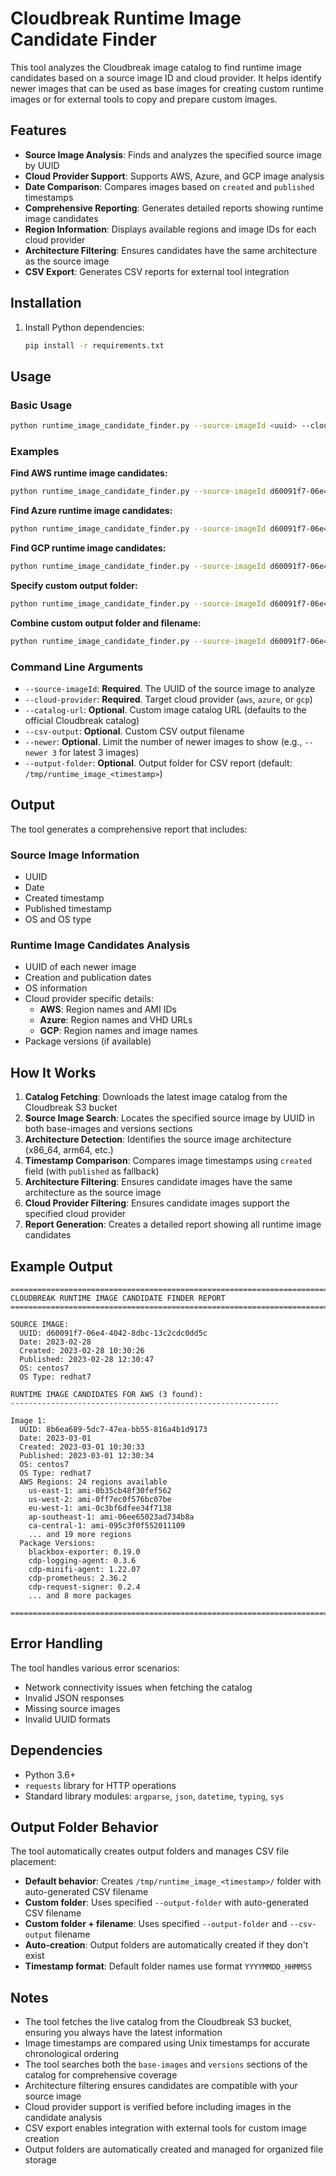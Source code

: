 # Cloudbreak Runtime Image Candidate Finder

This tool analyzes the Cloudbreak image catalog to find runtime image candidates based on a source image ID and cloud provider. It helps identify newer images that can be used as base images for creating custom runtime images or for external tools to copy and prepare custom images.

## Features

- **Source Image Analysis**: Finds and analyzes the specified source image by UUID
- **Cloud Provider Support**: Supports AWS, Azure, and GCP image analysis
- **Date Comparison**: Compares images based on `created` and `published` timestamps
- **Comprehensive Reporting**: Generates detailed reports showing runtime image candidates
- **Region Information**: Displays available regions and image IDs for each cloud provider
- **Architecture Filtering**: Ensures candidates have the same architecture as the source image
- **CSV Export**: Generates CSV reports for external tool integration

## Installation

1. Install Python dependencies:
   ```bash
   pip install -r requirements.txt
   ```

## Usage

### Basic Usage

```bash
python runtime_image_candidate_finder.py --source-imageId <uuid> --cloud-provider <aws|azure|gcp>
```

### Examples

**Find AWS runtime image candidates:**

```bash
python runtime_image_candidate_finder.py --source-imageId d60091f7-06e4-4042-8dbc-13c2cdc0dd5c --cloud-provider aws
```

**Find Azure runtime image candidates:**

```bash
python runtime_image_candidate_finder.py --source-imageId d60091f7-06e4-4042-8dbc-13c2cdc0dd5c --cloud-provider azure
```

**Find GCP runtime image candidates:**

```bash
python runtime_image_candidate_finder.py --source-imageId d60091f7-06e4-4042-8dbc-13c2cdc0dd5c --cloud-provider gcp
```

**Specify custom output folder:**

```bash
python runtime_image_candidate_finder.py --source-imageId d60091f7-06e4-4042-8dbc-13c2cdc0dd5c --cloud-provider aws --output-folder /path/to/reports
```

**Combine custom output folder and filename:**

```bash
python runtime_image_candidate_finder.py --source-imageId d60091f7-06e4-4042-8dbc-13c2cdc0dd5c --cloud-provider aws --output-folder /path/to/reports --csv-output my_report.csv
```

### Command Line Arguments

- `--source-imageId`: **Required**. The UUID of the source image to analyze
- `--cloud-provider`: **Required**. Target cloud provider (`aws`, `azure`, or `gcp`)
- `--catalog-url`: **Optional**. Custom image catalog URL (defaults to the official Cloudbreak catalog)
- `--csv-output`: **Optional**. Custom CSV output filename
- `--newer`: **Optional**. Limit the number of newer images to show (e.g., `--newer 3` for latest 3 images)
- `--output-folder`: **Optional**. Output folder for CSV report (default: `/tmp/runtime_image_<timestamp>`)

## Output

The tool generates a comprehensive report that includes:

### Source Image Information

- UUID
- Date
- Created timestamp
- Published timestamp
- OS and OS type

### Runtime Image Candidates Analysis

- UUID of each newer image
- Creation and publication dates
- OS information
- Cloud provider specific details:
  - **AWS**: Region names and AMI IDs
  - **Azure**: Region names and VHD URLs
  - **GCP**: Region names and image names
- Package versions (if available)

## How It Works

1. **Catalog Fetching**: Downloads the latest image catalog from the Cloudbreak S3 bucket
2. **Source Image Search**: Locates the specified source image by UUID in both base-images and versions sections
3. **Architecture Detection**: Identifies the source image architecture (x86_64, arm64, etc.)
4. **Timestamp Comparison**: Compares image timestamps using `created` field (with `published` as fallback)
5. **Architecture Filtering**: Ensures candidate images have the same architecture as the source image
6. **Cloud Provider Filtering**: Ensures candidate images support the specified cloud provider
7. **Report Generation**: Creates a detailed report showing all runtime image candidates

## Example Output

```
================================================================================
CLOUDBREAK RUNTIME IMAGE CANDIDATE FINDER REPORT
================================================================================

SOURCE IMAGE:
  UUID: d60091f7-06e4-4042-8dbc-13c2cdc0dd5c
  Date: 2023-02-28
  Created: 2023-02-28 10:30:26
  Published: 2023-02-28 12:30:47
  OS: centos7
  OS Type: redhat7

RUNTIME IMAGE CANDIDATES FOR AWS (3 found):
------------------------------------------------------------

Image 1:
  UUID: 8b6ea689-5dc7-47ea-bb55-816a4b1d9173
  Date: 2023-03-01
  Created: 2023-03-01 10:30:33
  Published: 2023-03-01 12:30:34
  OS: centos7
  OS Type: redhat7
  AWS Regions: 24 regions available
    us-east-1: ami-0b35cb48f30fef562
    us-west-2: ami-0ff7ec0f576bc07be
    eu-west-1: ami-0c3bf6dfee34f7138
    ap-southeast-1: ami-06ee65023ad734b8a
    ca-central-1: ami-095c3f0f552011109
    ... and 19 more regions
  Package Versions:
    blackbox-exporter: 0.19.0
    cdp-logging-agent: 0.3.6
    cdp-minifi-agent: 1.22.07
    cdp-prometheus: 2.36.2
    cdp-request-signer: 0.2.4
    ... and 8 more packages

================================================================================
```

## Error Handling

The tool handles various error scenarios:

- Network connectivity issues when fetching the catalog
- Invalid JSON responses
- Missing source images
- Invalid UUID formats

## Dependencies

- Python 3.6+
- `requests` library for HTTP operations
- Standard library modules: `argparse`, `json`, `datetime`, `typing`, `sys`

## Output Folder Behavior

The tool automatically creates output folders and manages CSV file placement:

- **Default behavior**: Creates `/tmp/runtime_image_<timestamp>/` folder with auto-generated CSV filename
- **Custom folder**: Uses specified `--output-folder` with auto-generated CSV filename
- **Custom folder + filename**: Uses specified `--output-folder` and `--csv-output` filename
- **Auto-creation**: Output folders are automatically created if they don't exist
- **Timestamp format**: Default folder names use format `YYYYMMDD_HHMMSS`

## Notes

- The tool fetches the live catalog from the Cloudbreak S3 bucket, ensuring you always have the latest information
- Image timestamps are compared using Unix timestamps for accurate chronological ordering
- The tool searches both the `base-images` and `versions` sections of the catalog for comprehensive coverage
- Architecture filtering ensures candidates are compatible with your source image
- Cloud provider support is verified before including images in the candidate analysis
- CSV export enables integration with external tools for custom image creation
- Output folders are automatically created and managed for organized file storage
